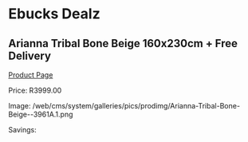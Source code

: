 
# Ebucks Dealz
## Arianna Tribal Bone Beige 160x230cm + Free Delivery
[Product Page](https://www.ebucks.com/web/shop/productSelected.do?prodId=1210522421&catId=1209942441)

Price: R3999.00

Image: /web/cms/system/galleries/pics/prodimg/Arianna-Tribal-Bone-Beige--3961A.1.png

Savings: 


	
